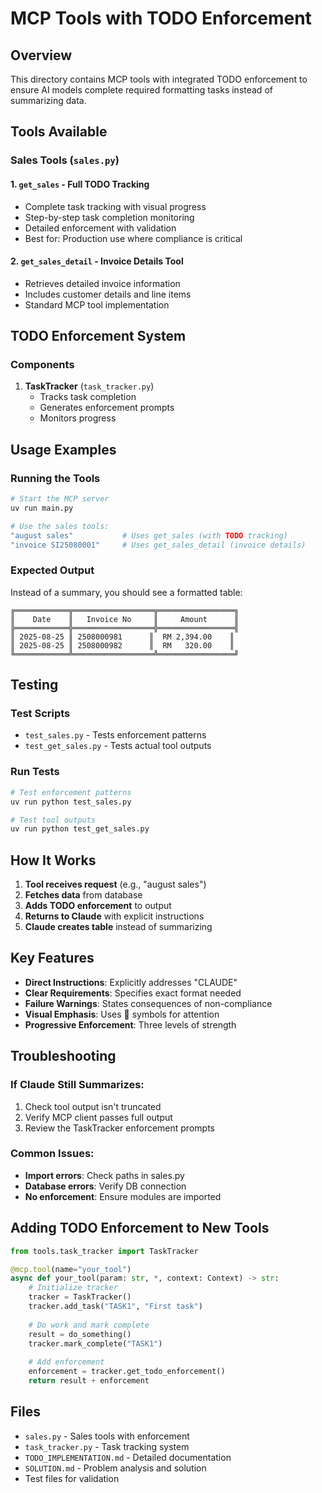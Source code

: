 # MCP Tools with TODO Enforcement

## Overview
This directory contains MCP tools with integrated TODO enforcement to ensure AI models complete required formatting tasks instead of summarizing data.

## Tools Available

### Sales Tools (`sales.py`)

#### 1. `get_sales` - Full TODO Tracking
- Complete task tracking with visual progress
- Step-by-step task completion monitoring
- Detailed enforcement with validation
- Best for: Production use where compliance is critical

#### 2. `get_sales_detail` - Invoice Details Tool
- Retrieves detailed invoice information
- Includes customer details and line items
- Standard MCP tool implementation

## TODO Enforcement System

### Components

1. **TaskTracker** (`task_tracker.py`)
   - Tracks task completion
   - Generates enforcement prompts
   - Monitors progress

## Usage Examples

### Running the Tools
```bash
# Start the MCP server
uv run main.py

# Use the sales tools:
"august sales"           # Uses get_sales (with TODO tracking)
"invoice SI25080001"     # Uses get_sales_detail (invoice details)
```

### Expected Output
Instead of a summary, you should see a formatted table:
```
╔════════════╦══════════════════╦═════════════════╗
║    Date    ║   Invoice No     ║     Amount      ║
╠════════════╬══════════════════╬═════════════════╣
║ 2025-08-25 ║ 2508000981      ║  RM 2,394.00    ║
║ 2025-08-25 ║ 2508000982      ║  RM   320.00    ║
╚════════════╩══════════════════╩═════════════════╝
```

## Testing

### Test Scripts
- `test_sales.py` - Tests enforcement patterns
- `test_get_sales.py` - Tests actual tool outputs

### Run Tests
```bash
# Test enforcement patterns
uv run python test_sales.py

# Test tool outputs
uv run python test_get_sales.py
```

## How It Works

1. **Tool receives request** (e.g., "august sales")
2. **Fetches data** from database
3. **Adds TODO enforcement** to output
4. **Returns to Claude** with explicit instructions
5. **Claude creates table** instead of summarizing

## Key Features

- **Direct Instructions**: Explicitly addresses "CLAUDE"
- **Clear Requirements**: Specifies exact format needed
- **Failure Warnings**: States consequences of non-compliance
- **Visual Emphasis**: Uses 🛑 symbols for attention
- **Progressive Enforcement**: Three levels of strength

## Troubleshooting

### If Claude Still Summarizes:
1. Check tool output isn't truncated
2. Verify MCP client passes full output
3. Review the TaskTracker enforcement prompts

### Common Issues:
- **Import errors**: Check paths in sales.py
- **Database errors**: Verify DB connection
- **No enforcement**: Ensure modules are imported

## Adding TODO Enforcement to New Tools

```python
from tools.task_tracker import TaskTracker

@mcp.tool(name="your_tool")
async def your_tool(param: str, *, context: Context) -> str:
    # Initialize tracker
    tracker = TaskTracker()
    tracker.add_task("TASK1", "First task")
    
    # Do work and mark complete
    result = do_something()
    tracker.mark_complete("TASK1")
    
    # Add enforcement
    enforcement = tracker.get_todo_enforcement()
    return result + enforcement
```

## Files

- `sales.py` - Sales tools with enforcement
- `task_tracker.py` - Task tracking system
- `TODO_IMPLEMENTATION.md` - Detailed documentation
- `SOLUTION.md` - Problem analysis and solution
- Test files for validation